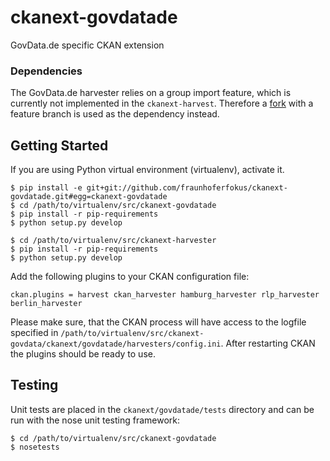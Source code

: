# ckanext-govdatade

GovData.de specific CKAN extension

### Dependencies

The GovData.de harvester relies on a group import feature, which is currently not implemented in the `ckanext-harvest`. Therefore a [fork][fork] with a feature branch is used as the dependency instead.

## Getting Started

If you are using Python virtual environment (virtualenv), activate it.

```
$ pip install -e git+git://github.com/fraunhoferfokus/ckanext-govdatade.git#egg=ckanext-govdatade
$ cd /path/to/virtualenv/src/ckanext-govdatade
$ pip install -r pip-requirements
$ python setup.py develop

$ cd /path/to/virtualenv/src/ckanext-harvester
$ pip install -r pip-requirements
$ python setup.py develop
```

Add the following plugins to your CKAN configuration file:

```
ckan.plugins = harvest ckan_harvester hamburg_harvester rlp_harvester berlin_harvester
```

Please make sure, that the CKAN process will have access to the logfile specified in `/path/to/virtualenv/src/ckanext-govdata/ckanext/govdatade/harvesters/config.ini`. After restarting CKAN the plugins should be ready to use.

[fork]: https://github.com/fraunhoferfokus/ckanext-harvest

## Testing

Unit tests are placed in the `ckanext/govdatade/tests` directory and can be run with the nose unit testing framework:

```
$ cd /path/to/virtualenv/src/ckanext-govdatade
$ nosetests
```
